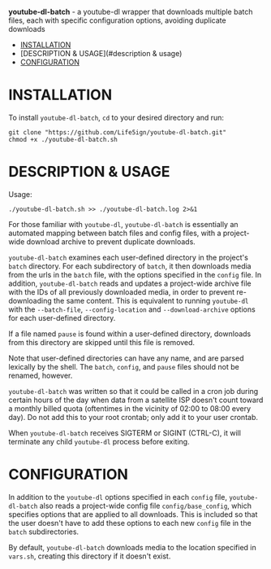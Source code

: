 **youtube-dl-batch** - a youtube-dl wrapper that downloads multiple batch files,
each with specific configuration options, avoiding duplicate downloads

- [INSTALLATION](#installation)
- [DESCRIPTION & USAGE](#description & usage)
- [CONFIGURATION](#configuration)

# INSTALLATION

To install `youtube-dl-batch`, `cd` to your desired directory and run:

    git clone "https://github.com/Life5ign/youtube-dl-batch.git"
    chmod +x ./youtube-dl-batch.sh

# DESCRIPTION & USAGE

Usage:

    ./youtube-dl-batch.sh >> ./youtube-dl-batch.log 2>&1

For those familiar with `youtube-dl`, `youtube-dl-batch` is essentially an
automated mapping between batch files and config files, with a project-wide download
archive to prevent duplicate downloads.

`youtube-dl-batch` examines each user-defined directory in the project's
`batch` directory.  For each subdirectory of `batch`, it then downloads media
from the urls in the `batch` file, with the options specified in the `config`
file.  In addition, `youtube-dl-batch` reads and updates a project-wide archive
file with the IDs of all previously downloaded media, in order to prevent
re-downloading the same content.  This is equivalent to running `youtube-dl`
with the `--batch-file`, `--config-location` and `--download-archive` options
for each user-defined directory.

If a file named `pause` is found within a user-defined directory, downloads
from this directory are skipped until this file is removed.

Note that user-defined directories can have any name, and are parsed lexically
by the shell.  The `batch`, `config`, and `pause` files should not be renamed,
however.

`youtube-dl-batch` was written so that it could be called in a cron job during
certain hours of the day when data from a satellite ISP doesn't count toward a
monthly billed quota (oftentimes in the vicinity of 02:00 to 08:00 every day).
Do not add this to your root crontab; only add it to your user crontab.

When `youtube-dl-batch` receives SIGTERM or SIGINT (CTRL-C), it will terminate
any child `youtube-dl` process before exiting.

# CONFIGURATION

In addition to the `youtube-dl` options specified in each `config` file,
`youtube-dl-batch` also reads a project-wide config file `config/base_config`,
which specifies options that are applied to all downloads.  This is included so
that the user doesn't have to add these options to each new `config` file in
the `batch` subdirectories.

By default, `youtube-dl-batch` downloads media to the location specified in
`vars.sh`, creating this directory if it doesn't exist.


